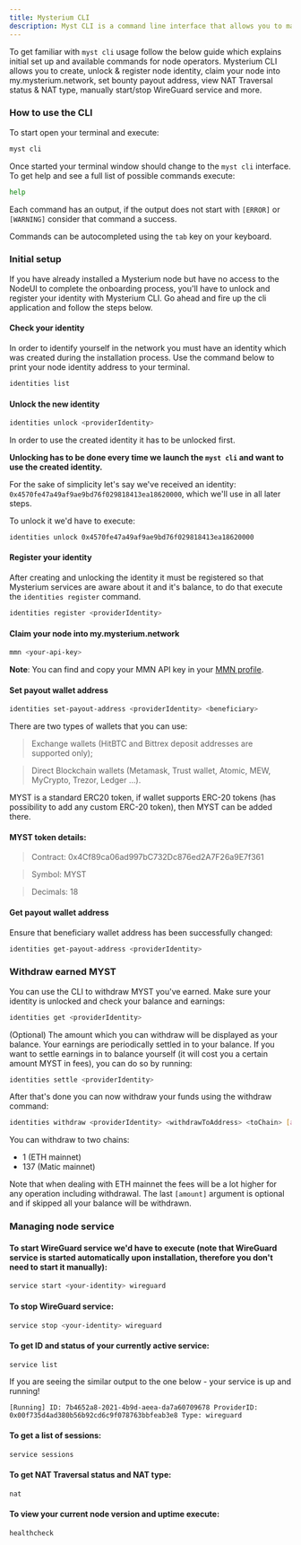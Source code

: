 ```yaml
---
title: Mysterium CLI
description: Myst CLI is a command line interface that allows you to manipulate a Mysterium node using just your terminal. 
---
```



To get familiar with `myst cli` usage follow the below guide which explains initial set up
and available commands for node operators. Mysterium CLI allows you to create, unlock & register node identity, claim your node into my.mysterium.network, set bounty payout address, view NAT Traversal status & NAT type, manually start/stop WireGuard service and more.

### How to use the CLI

To start open your terminal and execute:
```bash
myst cli
```

Once started your terminal window should change to the `myst cli` interface.
To get help and see a full list of possible commands execute:
```bash
help 
```

Each command has an output, if the output does not start with `[ERROR]` or `[WARNING]` consider that command a success.

Commands can be autocompleted using the `tab` key on your keyboard.

### Initial setup 

If you have already installed a Mysterium node but have no access to the NodeUI to complete the onboarding process, you'll have to unlock and register your identity with Mysterium CLI.
Go ahead and fire up the cli application and follow the steps below. 

#### Check your identity 

In order to identify yourself in the network you must have an identity which was created during the installation process. Use the command below to print your node identity address to your terminal.

```bash
identities list
```

#### Unlock the new identity 
```bash
identities unlock <providerIdentity>
```

In order to use the created identity it has to be unlocked first.

**Unlocking has to be done every time we launch the `myst cli` and want to use the created identity.**

For the sake of simplicity let's say we've received an identity: `0x4570fe47a49af9ae9bd76f029818413ea18620000`,
which we'll use in all later steps.

To unlock it we'd have to execute:
```bash
identities unlock 0x4570fe47a49af9ae9bd76f029818413ea18620000
```

#### Register your identity

After creating and unlocking the identity it must be registered so that Mysterium services are aware
about it and it's balance, to do that execute the `identities register` command.

```bash
identities register <providerIdentity>
```

#### Claim your node into my.mysterium.network
```bash
mmn <your-api-key>
```
**Note**: You can find and copy your MMN API key in your [MMN profile](https://my.mysterium.network/user/profile).


#### Set payout wallet address

```bash
identities set-payout-address <providerIdentity> <beneficiary>
```

There are two types of wallets that you can use: 


>  Exchange wallets (HitBTC and Bittrex deposit addresses are supported only); 

>  Direct Blockchain wallets (Metamask, Trust wallet, Atomic, MEW, MyCrypto, Trezor, Ledger ...). 

 
MYST is a standard ERC20 token, if wallet supports ERC-20 tokens (has possibility to add any custom ERC-20 token), then MYST can be added there.

#### MYST token details: 

> Contract: 0x4Cf89ca06ad997bC732Dc876ed2A7F26a9E7f361

> Symbol: MYST

> Decimals: 18

#### Get payout wallet address

Ensure that beneficiary wallet address has been successfully changed:

```bash
identities get-payout-address <providerIdentity>
```

### Withdraw earned MYST

You can use the CLI to withdraw MYST you've earned. Make sure your identity is unlocked and check your balance and earnings:
```bash
identities get <providerIdentity>
```

(Optional) The amount which you can withdraw will be displayed as your balance. Your earnings are periodically settled in to your balance.
If you want to settle earnings in to balance yourself (it will cost you a certain amount MYST in fees), you can do so by running:
```bash
identities settle <providerIdentity>
```

After that's done you can now withdraw your funds using the withdraw command:
```bash
identities withdraw <providerIdentity> <withdrawToAddress> <toChain> [amount]
```

You can withdraw to two chains:
* 1 (ETH mainnet)
* 137 (Matic mainnet)

Note that when dealing with ETH mainnet the fees will be a lot higher for any operation including withdrawal.
The last `[amount]` argument is optional and if skipped all your balance will be withdrawn.


### Managing node service

#### To start WireGuard service we'd have to execute (note that WireGuard service is started automatically upon installation, therefore you don't need to start it manually):
```bash
service start <your-identity> wireguard
```

#### To stop WireGuard service:
```bash
service stop <your-identity> wireguard
```

#### To get ID and status of your currently active service:
```bash
service list
```
If you are seeing the similar output to the one below - your service is up and running!

`[Running] ID: 7b4652a8-2021-4b9d-aeea-da7a60709678 ProviderID: 0x00f735d4ad380b56b92cd6c9f078763bbfeab3e8 Type: wireguard`

#### To get a list of sessions:
```bash
service sessions
```

#### To get NAT Traversal status and NAT type:
```bash
nat
```

#### To view your current node version and uptime execute:
```bash
healthcheck
```
